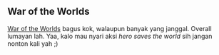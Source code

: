 ## War of the Worlds

<a href="http://www.imdb.com/title/tt0407304/">War of the Worlds</a> bagus kok, walaupun banyak yang janggal. Overall lumayan lah. Yaa, kalo mau nyari aksi <em>hero saves the world</em> sih jangan nonton kali yah ;)

<!-- {"time": "2005-07-30 23:15:05", "title": "War of the Worlds"} -->
